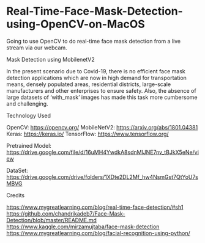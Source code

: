 # Real-Time-Face-Mask-Detection-using-OpenCV-on-MacOS
Going to use OpenCV to do real-time face mask detection from a live stream via our webcam.

Mask Detection using MobilenetV2

In the present scenario due to Covid-19, there is no efficient face mask detection applications which are now in high demand for transportation means, densely populated areas, residential districts, large-scale manufacturers and other enterprises to ensure safety. Also, the absence of large datasets of ‘with_mask’ images has made this task more cumbersome and challenging.

Technology Used

OpenCV: https://opencv.org/
MobileNetV2: https://arxiv.org/abs/1801.04381
Keras: https://keras.io/
TensorFlow: https://www.tensorflow.org/

Pretrained Model: https://drive.google.com/file/d/16uMH4YwdkA8sdnMlJNE7nv_tBJkX5eNe/view

DataSet: https://drive.google.com/drive/folders/1XDte2DL2Mf_hw4NsmGst7QtYoU7sMBVG

Credits

https://www.mygreatlearning.com/blog/real-time-face-detection/#sh1
https://github.com/chandrikadeb7/Face-Mask-Detection/blob/master/README.md
https://www.kaggle.com/mirzamujtaba/face-mask-detection
https://www.mygreatlearning.com/blog/facial-recognition-using-python/
